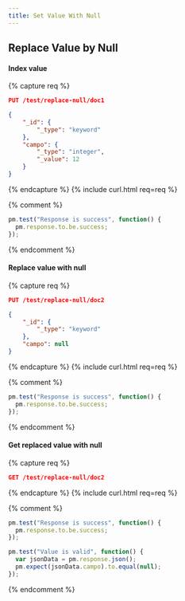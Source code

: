 ```yaml
---
title: Set Value With Null
---
```


## Replace Value by Null

#### Index value


{% capture req %}

```json
PUT /test/replace-null/doc1

{
    "_id": {
        "_type": "keyword"
    },
    "campo": {
        "_type": "integer",
        "_value": 12
    }
}
```
{% endcapture %}
{% include curl.html req=req %}

{% comment %}
```js
pm.test("Response is success", function() {
  pm.response.to.be.success;
});
```
{% endcomment %}

#### Replace value with null

{% capture req %}

```json
PUT /test/replace-null/doc2

{
    "_id": {
        "_type": "keyword"
    },
    "campo": null
}
```
{% endcapture %}
{% include curl.html req=req %}

{% comment %}
```js
pm.test("Response is success", function() {
  pm.response.to.be.success;
});
```
{% endcomment %}

#### Get replaced value with null

{% capture req %}

```json
GET /test/replace-null/doc2
```
{% endcapture %}
{% include curl.html req=req %}

{% comment %}
```js
pm.test("Response is success", function() {
  pm.response.to.be.success;
});
```

```js
pm.test("Value is valid", function() {
  var jsonData = pm.response.json();
  pm.expect(jsonData.campo).to.equal(null);
});
```
{% endcomment %}